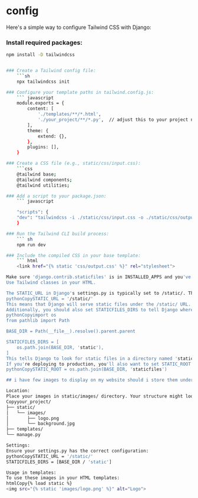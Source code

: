 # config

Here's a simple way to configure Tailwind CSS with Django:

### Install required packages:
```sh
npm install -D tailwindcss


### Create a Tailwind config file:
    ```sh
    npx tailwindcss init

### Configure your template paths in tailwind.config.js:
    ``` javascript 
    module.exports = {
        content: [
            './templates/**/*.html',
            './your_project/**/*.py',  // adjust this to your project name
        ],
        theme: {
            extend: {},
        },
        plugins: [],
    }

### Create a CSS file (e.g., static/css/input.css):
    ```css
    @tailwind base;
    @tailwind components;
    @tailwind utilities;

### Add a script to your package.json:
    ``` javascript

    "scripts": {
    "dev": "tailwindcss -i ./static/css/input.css -o ./static/css/output.css --watch"
    }

### Run the Tailwind CLI build process:
    ``` sh
    npm run dev

### Include the compiled CSS in your base template:
    ``` html
    <link href="{% static 'css/output.css' %}" rel="stylesheet">

Make sure 'django.contrib.staticfiles' is in INSTALLED_APPS and you've set up STATIC_URL in settings.py.
Use Tailwind classes in your HTML.

The STATIC_URL in Django's settings.py is typically set to /static/. This is a URL prefix, not a file system path. Here's how you should set it:
pythonCopySTATIC_URL = '/static/'
This means that Django will serve static files under the /static/ URL. For example, if you have a CSS file at static/css/style.css, it will be accessible at http://yourdomain.com/static/css/style.css.
Additionally, you should also set STATICFILES_DIRS to tell Django where to find your static files:
pythonCopyimport os
from pathlib import Path

BASE_DIR = Path(__file__).resolve().parent.parent

STATICFILES_DIRS = [
    os.path.join(BASE_DIR, 'static'),
]
This tells Django to look for static files in a directory named 'static' at the same level as your manage.py file.
If you're deploying to production, you'll also want to set STATIC_ROOT:
pythonCopySTATIC_ROOT = os.path.join(BASE_DIR, 'staticfiles')

## i have few images to display on my website should i store them under static directory/images/ or somewhere else EditStoring your images in the static/images/ directory is indeed a good practice for Django projects. Here's why and how to do it:

Location:
Place your images in static/images/ directory. Your structure might look like this:
Copyyour_project/
├── static/
│   └── images/
│       ├── logo.png
│       └── background.jpg
├── templates/
└── manage.py

Settings:
Ensure your settings.py has the correct configuration:
pythonCopySTATIC_URL = '/static/'
STATICFILES_DIRS = [BASE_DIR / 'static']

Usage in templates:
To use these images in your HTML templates:
htmlCopy{% load static %}
<img src="{% static 'images/logo.png' %}" alt="Logo">
